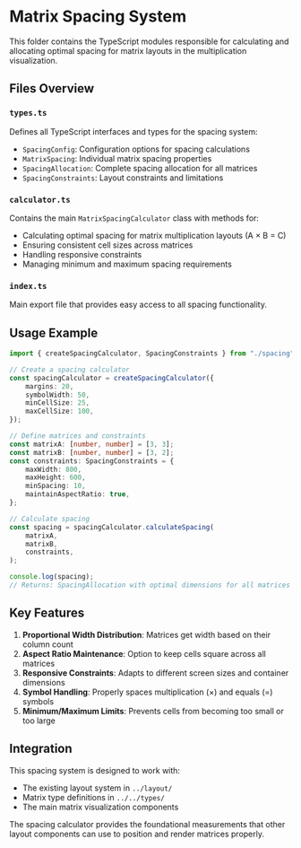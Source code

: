 # Matrix Spacing System

This folder contains the TypeScript modules responsible for calculating and allocating optimal spacing for matrix layouts in the multiplication visualization.

## Files Overview

### `types.ts`

Defines all TypeScript interfaces and types for the spacing system:

- `SpacingConfig`: Configuration options for spacing calculations
- `MatrixSpacing`: Individual matrix spacing properties
- `SpacingAllocation`: Complete spacing allocation for all matrices
- `SpacingConstraints`: Layout constraints and limitations

### `calculator.ts`

Contains the main `MatrixSpacingCalculator` class with methods for:

- Calculating optimal spacing for matrix multiplication layouts (A × B = C)
- Ensuring consistent cell sizes across matrices
- Handling responsive constraints
- Managing minimum and maximum spacing requirements

### `index.ts`

Main export file that provides easy access to all spacing functionality.

## Usage Example

```typescript
import { createSpacingCalculator, SpacingConstraints } from "./spacing";

// Create a spacing calculator
const spacingCalculator = createSpacingCalculator({
    margins: 20,
    symbolWidth: 50,
    minCellSize: 25,
    maxCellSize: 100,
});

// Define matrices and constraints
const matrixA: [number, number] = [3, 3];
const matrixB: [number, number] = [3, 2];
const constraints: SpacingConstraints = {
    maxWidth: 800,
    maxHeight: 600,
    minSpacing: 10,
    maintainAspectRatio: true,
};

// Calculate spacing
const spacing = spacingCalculator.calculateSpacing(
    matrixA,
    matrixB,
    constraints,
);

console.log(spacing);
// Returns: SpacingAllocation with optimal dimensions for all matrices
```

## Key Features

1. **Proportional Width Distribution**: Matrices get width based on their column count
2. **Aspect Ratio Maintenance**: Option to keep cells square across all matrices
3. **Responsive Constraints**: Adapts to different screen sizes and container dimensions
4. **Symbol Handling**: Properly spaces multiplication (×) and equals (=) symbols
5. **Minimum/Maximum Limits**: Prevents cells from becoming too small or too large

## Integration

This spacing system is designed to work with:

- The existing layout system in `../layout/`
- Matrix type definitions in `../../types/`
- The main matrix visualization components

The spacing calculator provides the foundational measurements that other layout components can use to position and render matrices properly.

